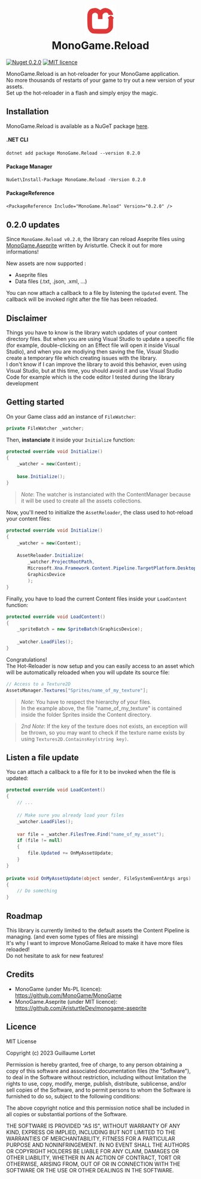 <h1 align="center">
    <div>
        <img src="Icon.png" width="84" alt="MonoGame.Reload icon" />
        <br />
        MonoGame.Reload
    </div>
</h1>

[![Nuget 0.2.0](https://badgen.net/nuget/v/MonoGame.Reload)](https://www.nuget.org/packages/MonoGame.Reload/0.2.0)
[![MIT licence](https://badgen.net/static/license/MIT/blue)](https://github.com/akaadream/MonoGame.Reload/blob/main/LICENCE)


MonoGame.Reload is an hot-reloader for your MonoGame application.  
No more thousands of restarts of your game to try out a new version of your assets.  
Set up the hot-reloader in a flash and simply enjoy the magic.  

## Installation

MonoGame.Reload is available as a NuGeT package [here](https://www.nuget.org/packages/MonoGame.Reload/0.2.0).  

#### .NET CLI
```
dotnet add package MonoGame.Reload --version 0.2.0
```

#### Package Manager
```
NuGet\Install-Package MonoGame.Reload -Version 0.2.0
```

#### PackageReference
```
<PackageReference Include="MonoGame.Reload" Version="0.2.0" />
```

## 0.2.0 updates

Since `MonoGame.Reload v0.2.0`, the library can reload Aseprite files using [MonoGame.Aseprite](https://monogameaseprite.net/) written by Aristurtle.  Check it out for more informations!

New assets are now supported :
- Aseprite files
- Data files (.txt, .json, .xml, ...)
  
You can now attach a callback to a file by listening the `Updated` event. The callback will be invoked right after the file has been reloaded.

## Disclaimer

Things you have to know is the library watch updates of your content directory files. But when you are using Visual Studio to update a specific file (for example, double-clicking on an Effect file will open it inside Visual Studio), and when you are modiying then saving the file, Visual Studio create a temporary file which creating issues with the library.  
I don't know if I can improve the library to avoid this behavior, even using Visual Studio, but at this time, you should avoid it and use Visual Studio Code for example which is the code editor I tested during the library development

## Getting started

On your Game class add an instance of `FileWatcher`:
```csharp
private FileWatcher _watcher;
```
Then, **instanciate** it inside your `Initialize` function:
```csharp
protected override void Initialize()
{
    _watcher = new(Content);

    base.Initialize();
}
```
> *Note*: The watcher is instanciated with the ContentManager because it will be used to create all the assets collections.

Now, you'll need to initialize the `AssetReloader`, the class used to hot-reload your content files:
```csharp
protected override void Initialize()
{
    _watcher = new(Content);

    AssetReloader.Initialize(
        _watcher.ProjectRootPath,
        Microsoft.Xna.Framework.Content.Pipeline.TargetPlatform.DesktopGL,
        GraphicsDevice
        );
}
```

Finally, you have to load the current Content files inside your `LoadContent` function:

```csharp
protected override void LoadContent()
{
    _spriteBatch = new SpriteBatch(GraphicsDevice);

    _watcher.LoadFiles();
}
```

Congratulations!  
The Hot-Reloader is now setup and you can easily access to an asset which will be automatically reloaded when you will update its source file:

```csharp
// Access to a Texture2D
AssetsManager.Textures["Sprites/name_of_my_texture"];
```

> *Note*: You have to respect the hierarchy of your files.  
> In the example above, the file "name_of_my_texture" is contained inside the folder Sprites inside the Content directory.


> *2nd Note*: If the key of the texture does not exists, an exception will be thrown, so you may want to check if the texture name exists by using `Textures2D.ContainsKey(string key)`.

## Listen a file update
You can attach a callback to a file for it to be invoked when the file is updated:
```csharp
protected override void LoadContent()
{
    // ...

    // Make sure you already load your files
    _watcher.LoadFiles();

    var file = _watcher.FilesTree.Find("name_of_my_asset");
    if (file != null)
    {
        file.Updated += OnMyAssetUpdate;
    }
}

private void OnMyAssetUpdate(object sender, FileSystemEventArgs args)
{
    // Do something
}
```

## Roadmap

This library is currently limited to the default assets the Content Pipeline is managing. (and even some types of files are missing)  
It's why I want to improve MonoGame.Reload to make it have more files reloaded!  
Do not hesitate to ask for new features!

## Credits
- MonoGame (under Ms-PL licence): https://github.com/MonoGame/MonoGame 
- MonoGame.Aseprite (under MIT licence): https://github.com/AristurtleDev/monogame-aseprite

## Licence

MIT License

Copyright (c) 2023 Guillaume Lortet

Permission is hereby granted, free of charge, to any person obtaining a copy
of this software and associated documentation files (the "Software"), to deal
in the Software without restriction, including without limitation the rights
to use, copy, modify, merge, publish, distribute, sublicense, and/or sell
copies of the Software, and to permit persons to whom the Software is
furnished to do so, subject to the following conditions:

The above copyright notice and this permission notice shall be included in all
copies or substantial portions of the Software.

THE SOFTWARE IS PROVIDED "AS IS", WITHOUT WARRANTY OF ANY KIND, EXPRESS OR
IMPLIED, INCLUDING BUT NOT LIMITED TO THE WARRANTIES OF MERCHANTABILITY,
FITNESS FOR A PARTICULAR PURPOSE AND NONINFRINGEMENT. IN NO EVENT SHALL THE
AUTHORS OR COPYRIGHT HOLDERS BE LIABLE FOR ANY CLAIM, DAMAGES OR OTHER
LIABILITY, WHETHER IN AN ACTION OF CONTRACT, TORT OR OTHERWISE, ARISING FROM,
OUT OF OR IN CONNECTION WITH THE SOFTWARE OR THE USE OR OTHER DEALINGS IN THE
SOFTWARE.